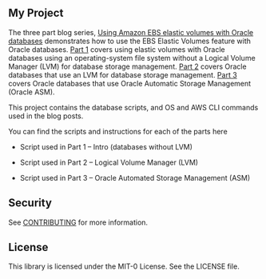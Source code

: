 ## My Project

The three part blog series, [Using Amazon EBS elastic volumes with Oracle
databases](https://aws.amazon.com/blogs/database/using-amazon-ebs-elastic-volumes-with-oracle-databases-part-1-introduction/)
demonstrates how to use the EBS Elastic Volumes feature with Oracle databases.
[Part
1](https://aws.amazon.com/blogs/database/using-amazon-ebs-elastic-volumes-with-oracle-databases-part-1-introduction/)
covers using elastic volumes with Oracle databases using an operating-system
file system without a Logical Volume Manager (LVM) for database storage
management. [Part
2](https://aws.amazon.com/blogs/database/using-amazon-ebs-elastic-volumes-with-oracle-databases-part-2-databases-using-lvm/)
covers Oracle databases that use an LVM for database storage management. [Part
3](https://aws.amazon.com/blogs/database/using-amazon-ebs-elastic-volumes-with-oracle-databases-part-3-databases-using-oracle-asm/)
covers Oracle databases that use Oracle Automatic Storage Management (Oracle
ASM).

This project contains the database scripts, and OS and AWS CLI commands used in
the blog posts.

You can find the scripts and instructions for each of the parts here

-   Script used in Part 1 – Intro (databases without LVM)

-   Script used in Part 2 – Logical Volume Manager (LVM)

-   Script used in Part 3 – Oracle Automated Storage Management (ASM)


## Security

See [CONTRIBUTING](CONTRIBUTING.md#security-issue-notifications) for more information.

## License

This library is licensed under the MIT-0 License. See the LICENSE file.

